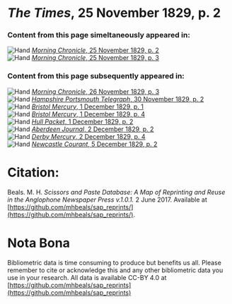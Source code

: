 # *The Times*, 25 November 1829, p. 2  
  
### Content from this page simeltaneously appeared in:  
![Hand](http://scissorsandpaste.net/wp-content/uploads/2017/06/smallhandpointer.png) [*Morning Chronicle*, 25 November 1829, p. 2](https://mhbeals.github.io/sap_html/Morning-Chronicle/Morning-Chronicle-25-November-1829-p-2)  
![Hand](http://scissorsandpaste.net/wp-content/uploads/2017/06/smallhandpointer.png) [*Morning Chronicle*, 25 November 1829, p. 3](https://mhbeals.github.io/sap_html/Morning-Chronicle/Morning-Chronicle-25-November-1829-p-3)  
  
### Content from this page subsequently appeared in:  
![Hand](http://scissorsandpaste.net/wp-content/uploads/2017/06/smallhandpointer.png) [*Morning Chronicle*, 26 November 1829, p. 3](https://mhbeals.github.io/sap_html/Morning-Chronicle/Morning-Chronicle-26-November-1829-p-3)  
![Hand](http://scissorsandpaste.net/wp-content/uploads/2017/06/smallhandpointer.png) [*Hampshire Portsmouth Telegraph*, 30 November 1829, p. 2](https://mhbeals.github.io/sap_html/Hampshire-Portsmouth-Telegraph/Hampshire-Portsmouth-Telegraph-30-November-1829-p-2)  
![Hand](http://scissorsandpaste.net/wp-content/uploads/2017/06/smallhandpointer.png) [*Bristol Mercury*, 1 December 1829, p. 1](https://mhbeals.github.io/sap_html/Bristol-Mercury/Bristol-Mercury-1-December-1829-p-1)  
![Hand](http://scissorsandpaste.net/wp-content/uploads/2017/06/smallhandpointer.png) [*Bristol Mercury*, 1 December 1829, p. 4](https://mhbeals.github.io/sap_html/Bristol-Mercury/Bristol-Mercury-1-December-1829-p-4)  
![Hand](http://scissorsandpaste.net/wp-content/uploads/2017/06/smallhandpointer.png) [*Hull Packet*, 1 December 1829, p. 2](https://mhbeals.github.io/sap_html/Hull-Packet/Hull-Packet-1-December-1829-p-2)  
![Hand](http://scissorsandpaste.net/wp-content/uploads/2017/06/smallhandpointer.png) [*Aberdeen Journal*, 2 December 1829, p. 2](https://mhbeals.github.io/sap_html/Aberdeen-Journal/Aberdeen-Journal-2-December-1829-p-2)  
![Hand](http://scissorsandpaste.net/wp-content/uploads/2017/06/smallhandpointer.png) [*Derby Mercury*, 2 December 1829, p. 4](https://mhbeals.github.io/sap_html/Derby-Mercury/Derby-Mercury-2-December-1829-p-4)  
![Hand](http://scissorsandpaste.net/wp-content/uploads/2017/06/smallhandpointer.png) [*Newcastle Courant*, 5 December 1829, p. 2](https://mhbeals.github.io/sap_html/Newcastle-Courant/Newcastle-Courant-5-December-1829-p-2)  


# Citation: 

Beals. M. H. *Scissors and Paste Database: A Map of Reprinting and Reuse in the Anglophone Newspaper Press v.1.0.1.* 2 June 2017. Available at [https://github.com/mhbeals/sap_reprints/](https://github.com/mhbeals/sap_reprints/). 

# Nota Bona

Bibliometric data is time consuming to produce but benefits us all. Please remember to cite or acknowledge this and any other bibliometric data you use in your research. All data is available CC-BY 4.0 at [https://github.com/mhbeals/sap_reprints](https://github.com/mhbeals/sap_reprints)